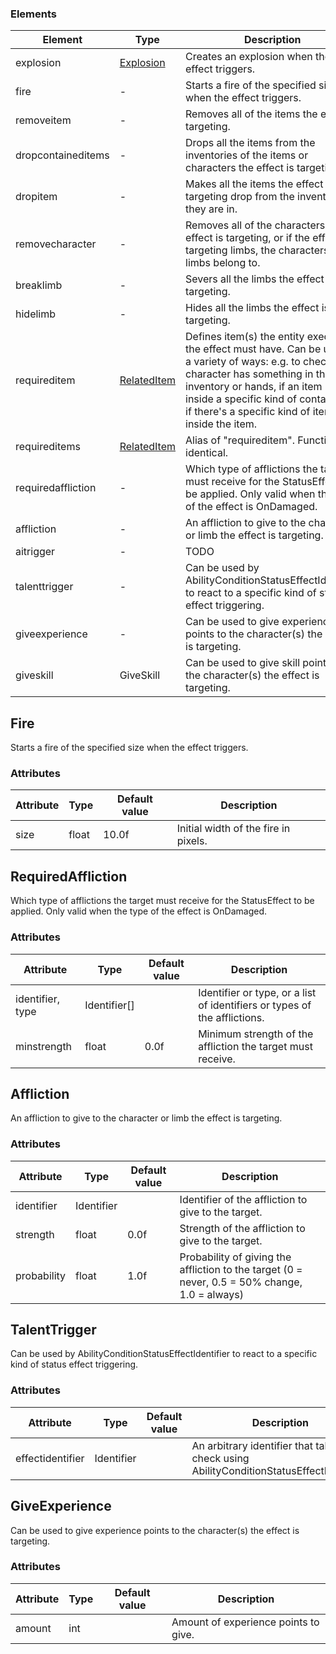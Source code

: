 
### Elements

| Element            | Type                              | Description                                                                                                                                |
|--------------------|-----------------------------------|--------------------------------------------------------------------------------------------------------------------------------------------|
| explosion          | [Explosion](Misc/Explosion.md)    | Creates an explosion when the effect triggers.                                                                                             |
| fire               | -                                 | Starts a fire of the specified size when the effect triggers.                                                                              |
| removeitem         | -                                 | Removes all of the items the effect is targeting.                                                                                          |
| dropcontaineditems | -                                 | Drops all the items from the inventories of the items or characters the effect is targeting.                                               |
| dropitem           | -                                 | Makes all the items the effect is targeting drop from the inventories they are in.                                                         |
| removecharacter    | -                                 | Removes all of the characters the effect is targeting, or if the effect is targeting limbs, the characters those limbs belong to.          |
| breaklimb          | -                                 | Severs all the limbs the effect is targeting.                                                                                              |
| hidelimb           | -                                 | Hides all the limbs the effect is targeting.                                                                                               |
| requireditem       | [RelatedItem](Misc/RelatedItem.md)| Defines item(s) the entity executing the effect must have. Can be used in a variety of ways: e.g. to check if a character has something in their inventory or hands, if an item is inside a specific kind of container, or if there's a specific kind of item inside the item.                                                                                                                                    |
| requireditems      | [RelatedItem](Misc/RelatedItem.md)| Alias of "requireditem". Functionally identical.                                                                                           |
| requiredaffliction | -                                 | Which type of afflictions the target must receive for the StatusEffect to be applied. Only valid when the type of the effect is OnDamaged. |
| affliction         | -                                 | An affliction to give to the character or limb the effect is targeting.                                                                    |
| aitrigger          | -                                 | TODO                                                                                                                                       |
| talenttrigger      | -                                 | Can be used by AbilityConditionStatusEffectIdentifier to react to a specific kind of status effect triggering.                             |
| giveexperience     | -                                 | Can be used to give experience points to the character(s) the effect is targeting.                                                         |
| giveskill          | GiveSkill                         | Can be used to give skill points to the character(s) the effect is targeting.                                                              |


## Fire
Starts a fire of the specified size when the effect triggers.  

### Attributes

| Attribute              | Type              | Default value   | Description                                                                                                         |
|------------------------|-------------------|-----------------|---------------------------------------------------------------------------------------------------------------------|
| size                   | float             | 10.0f           | Initial width of the fire in pixels.                                                                                |

## RequiredAffliction
Which type of afflictions the target must receive for the StatusEffect to be applied. Only valid when the type of the effect is OnDamaged.

### Attributes

| Attribute              | Type              | Default value   | Description                                                                                                         |
|------------------------|-------------------|-----------------|---------------------------------------------------------------------------------------------------------------------|
| identifier, type       | Identifier[]      |                 | Identifier or type, or a list of identifiers or types of the afflictions.                                           |
| minstrength            | float             | 0.0f            | Minimum strength of the affliction the target must receive.                                                         |

## Affliction
An affliction to give to the character or limb the effect is targeting. 

### Attributes

| Attribute              | Type              | Default value   | Description                                                                                                         |
|------------------------|-------------------|-----------------|---------------------------------------------------------------------------------------------------------------------|
| identifier             | Identifier        |                 | Identifier of the affliction to give to the target.                                                                 |
| strength               | float             | 0.0f            | Strength of the affliction to give to the target.                                                                   |
| probability            | float             | 1.0f            | Probability of giving the affliction to the target (0 = never, 0.5 = 50% change, 1.0 = always)                      |


## TalentTrigger
Can be used by AbilityConditionStatusEffectIdentifier to react to a specific kind of status effect triggering.

### Attributes

| Attribute              | Type              | Default value   | Description                                                                                                         |
|------------------------|-------------------|-----------------|---------------------------------------------------------------------------------------------------------------------|
| effectidentifier       | Identifier        |                 | An arbitrary identifier that talents can check using AbilityConditionStatusEffectIdentifier.                        |


## GiveExperience
Can be used to give experience points to the character(s) the effect is targeting.

### Attributes

| Attribute              | Type              | Default value   | Description                                                                                                         |
|------------------------|-------------------|-----------------|---------------------------------------------------------------------------------------------------------------------|
| amount                 | int               |                 | Amount of experience points to give.                                                                                |